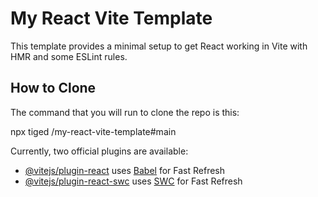 # My React Vite Template

This template provides a minimal setup to get React working in Vite with HMR and some ESLint rules.

## How to Clone

The command that you will run to clone the repo is this:

npx tiged <joshuamaxey>/my-react-vite-template#main <new-project-name>

Currently, two official plugins are available:

- [@vitejs/plugin-react](https://github.com/vitejs/vite-plugin-react/blob/main/packages/plugin-react/README.md) uses [Babel](https://babeljs.io/) for Fast Refresh
- [@vitejs/plugin-react-swc](https://github.com/vitejs/vite-plugin-react-swc) uses [SWC](https://swc.rs/) for Fast Refresh
